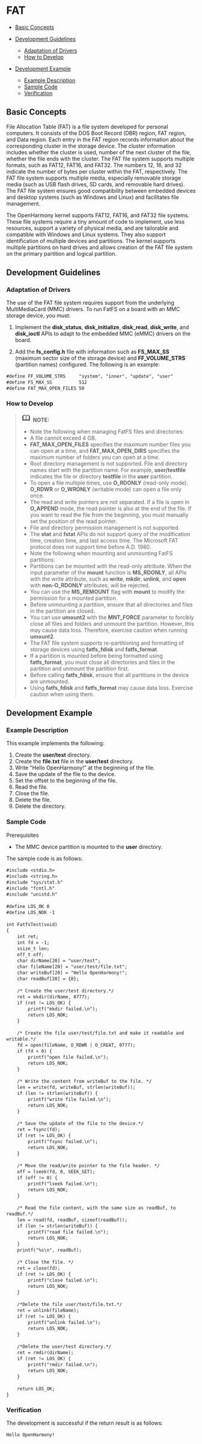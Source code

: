 # FAT<a name="EN-US_TOPIC_0000001153180399"></a>

-   [Basic Concepts](#section1772629121418)
-   [Development Guidelines](#section1149072811148)
    -   [Adaptation of Drivers](#section19174939191414)
    -   [How to Develop](#section131211626151513)

-   [Development Example](#section1133718619459)
    -   [Example Description](#section45337345313)
    -   [Sample Code](#section119813171539)
    -   [Verification](#section7987101232311)


## Basic Concepts<a name="section1772629121418"></a>

File Allocation Table \(FAT\) is a file system developed for personal computers. It consists of the DOS Boot Record \(DBR\) region, FAT region, and Data region. Each entry in the FAT region records information about the corresponding cluster in the storage device. The cluster information includes whether the cluster is used, number of the next cluster of the file, whether the file ends with the cluster. The FAT file system supports multiple formats, such as FAT12, FAT16, and FAT32. The numbers 12, 16, and 32 indicate the number of bytes per cluster within the FAT, respectively. The FAT file system supports multiple media, especially removable storage media \(such as USB flash drives, SD cards, and removable hard drives\). The FAT file system ensures good compatibility between embedded devices and desktop systems \(such as Windows and Linux\) and facilitates file management.

The OpenHarmony kernel supports FAT12, FAT16, and FAT32 file systems. These file systems require a tiny amount of code to implement, use less resources, support a variety of physical media, and are tailorable and compatible with Windows and Linux systems. They also support identification of multiple devices and partitions. The kernel supports multiple partitions on hard drives and allows creation of the FAT file system on the primary partition and logical partition.

## Development Guidelines<a name="section1149072811148"></a>

### Adaptation of Drivers<a name="section19174939191414"></a>

The use of the FAT file system requires support from the underlying MultiMediaCard \(MMC\) drivers. To run FatFS on a board with an MMC storage device, you must:

1. Implement the  **disk\_status**,  **disk\_initialize**,  **disk\_read**,  **disk\_write**, and  **disk\_ioctl**  APIs to adapt to the embedded MMC \(eMMC\) drivers on the board.

2. Add the  **fs\_config.h**  file with information such as  **FS\_MAX\_SS**  \(maximum sector size of the storage device\) and  **FF\_VOLUME\_STRS**  \(partition names\) configured. The following is an example:

```
#define FF_VOLUME_STRS     "system", "inner", "update", "user"
#define FS_MAX_SS          512
#define FAT_MAX_OPEN_FILES 50
```

### How to Develop<a name="section131211626151513"></a>

>![](../public_sys-resources/icon-note.gif) **NOTE:** 
>-   Note the following when managing FatFS files and directories:
>    -   A file cannot exceed 4 GB.
>    -   **FAT\_MAX\_OPEN\_FILES**  specifies the maximum number files you can open at a time, and  **FAT\_MAX\_OPEN\_DIRS**  specifies the maximum number of folders you can open at a time.
>    -   Root directory management is not supported. File and directory names start with the partition name. For example,  **user/testfile**  indicates the file or directory  **testfile**  in the  **user**  partition.
>    -   To open a file multiple times, use  **O\_RDONLY**  \(read-only mode\).  **O\_RDWR**  or  **O\_WRONLY**  \(writable mode\) can open a file only once.
>    -   The read and write pointers are not separated. If a file is open in  **O\_APPEND**  mode, the read pointer is also at the end of the file. If you want to read the file from the beginning, you must manually set the position of the read pointer.
>    -   File and directory permission management is not supported.
>    -   The  **stat**  and  **fstat**  APIs do not support query of the modification time, creation time, and last access time. The Microsoft FAT protocol does not support time before A.D. 1980.
>-   Note the following when mounting and unmounting FatFS partitions:
>    -   Partitions can be mounted with the read-only attribute. When the input parameter of the  **mount**  function is  **MS\_RDONLY**, all APIs with the write attribute, such as  **write**,  **mkdir**,  **unlink**, and  **open**  with  **non-O\_RDONLY**  attributes, will be rejected.
>    -   You can use the  **MS\_REMOUNT**  flag with  **mount**  to modify the permission for a mounted partition.
>    -   Before unmounting a partition, ensure that all directories and files in the partition are closed.
>    -   You can use  **umount2**  with the  **MNT\_FORCE**  parameter to forcibly close all files and folders and unmount the partition. However, this may cause data loss. Therefore, exercise caution when running  **umount2**.
>-   The FAT file system supports re-partitioning and formatting of storage devices using  **fatfs\_fdisk**  and  **fatfs\_format**.
>    -   If a partition is mounted before being formatted using  **fatfs\_format**, you must close all directories and files in the partition and unmount the partition first.
>    -   Before calling  **fatfs\_fdisk**, ensure that all partitions in the device are unmounted.
>    -   Using  **fatfs\_fdisk**  and  **fatfs\_format**  may cause data loss. Exercise caution when using them.

## Development Example<a name="section1133718619459"></a>

### Example Description<a name="section45337345313"></a>

This example implements the following:

1.  Create the  **user/test**  directory.
2.  Create the  **file.txt**  file in the  **user/test**  directory.
3.  Write "Hello OpenHarmony!" at the beginning of the file.
4.  Save the update of the file to the device.
5.  Set the offset to the beginning of the file.
6.  Read the file.
7.  Close the file.
8.  Delete the file.
9.  Delete the directory.

### Sample Code<a name="section119813171539"></a>

Prerequisites

-   The MMC device partition is mounted to the  **user**  directory.

The sample code is as follows:

```
#include <stdio.h>
#include <string.h>
#include "sys/stat.h"
#include "fcntl.h"
#include "unistd.h"

#define LOS_OK 0
#define LOS_NOK -1

int FatfsTest(void) 
{     
    int ret;
    int fd = -1;
    ssize_t len;
    off_t off;
    char dirName[20] = "user/test";
    char fileName[20] = "user/test/file.txt";
    char writeBuf[20] = "Hello OpenHarmony!";
    char readBuf[20] = {0};

    /* Create the user/test directory.*/
    ret = mkdir(dirName, 0777);
    if (ret != LOS_OK) {
        printf("mkdir failed.\n");
        return LOS_NOK;
    }

    /* Create the file user/test/file.txt and make it readable and writable.*/
    fd = open(fileName, O_RDWR | O_CREAT, 0777);
    if (fd < 0) {
        printf("open file failed.\n");
        return LOS_NOK;
    }

    /* Write the content from writeBuf to the file. */
    len = write(fd, writeBuf, strlen(writeBuf));
    if (len != strlen(writeBuf)) {
        printf("write file failed.\n");
        return LOS_NOK;
    }

    /* Save the update of the file to the device.*/
    ret = fsync(fd);
    if (ret != LOS_OK) {
        printf("fsync failed.\n");
        return LOS_NOK;
    }

    /* Move the read/write pointer to the file header. */
    off = lseek(fd, 0, SEEK_SET);
    if (off != 0) {
        printf("lseek failed.\n");
        return LOS_NOK;
    }

    /* Read the file content, with the same size as readBuf, to readBuf.*/
    len = read(fd, readBuf, sizeof(readBuf));
    if (len != strlen(writeBuf)) {
        printf("read file failed.\n");
        return LOS_NOK;
    }
    printf("%s\n", readBuf);

    /* Close the file. */
    ret = close(fd);
    if (ret != LOS_OK) {
        printf("close failed.\n");
        return LOS_NOK;
    }

    /*Delete the file user/test/file.txt.*/
    ret = unlink(fileName);
    if (ret != LOS_OK) {
        printf("unlink failed.\n");
        return LOS_NOK;
    }

    /*Delete the user/test directory.*/
    ret = rmdir(dirName);
    if (ret != LOS_OK) {
        printf("rmdir failed.\n");
        return LOS_NOK;
    }

    return LOS_OK;
}
```

### Verification<a name="section7987101232311"></a>

The development is successful if the return result is as follows:

```
Hello OpenHarmony!
```

